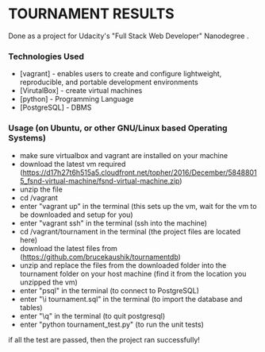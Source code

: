 # TOURNAMENT RESULTS

Done as a project for Udacity's "Full Stack Web Developer" Nanodegree .

### Technologies Used

* [vagrant] - enables users to create and configure lightweight, reproducible, and portable development environments
* [VirutalBox] - create virtual machines
* [python] - Programming Language
* [PostgreSQL] - DBMS

### Usage (on Ubuntu, or other GNU/Linux based Operating Systems)

* make sure virtualbox and vagrant are installed on your machine
* download the latest vm required (https://d17h27t6h515a5.cloudfront.net/topher/2016/December/58488015_fsnd-virtual-machine/fsnd-virtual-machine.zip)
* unzip the file
* cd <directory where file is unzipped>/vagrant
* enter "vagrant up" in the terminal (this sets up the vm, wait for the vm to be downloaded and setup for you)
* enter "vagrant ssh" in the terminal (ssh into the machine)
* cd /vagrant/tournament in the terminal (the project files are located here)
* download the latest files from (https://github.com/brucekaushik/tournamentdb)
* unzip and replace the files from the downloaded folder into the tournament folder on your host machine (find it from the location you unzipped the vm)
* enter "psql" in the terminal (to connect to PostgreSQL)
* enter "\i tournament.sql" in the terminal (to import the database and tables)
* enter "\q" in the terminal (to quit postgresql)
* enter "python tournament_test.py" (to run the unit tests)

if all the test are passed, then the project ran successfully!



